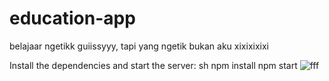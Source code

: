 # education-app
belajaar ngetikk guiissyyy, tapi yang ngetik bukan aku xixixixixi

Install the dependencies and start the server:
sh
npm install
npm start
![fff](https://github.com/user-attachments/assets/40cc51de-f642-48a8-9228-6d3a2dc2f304)
